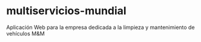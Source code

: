 # multiservicios-mundial
Aplicación Web para la empresa dedicada a la limpieza y mantenimiento de vehículos M&amp;M
